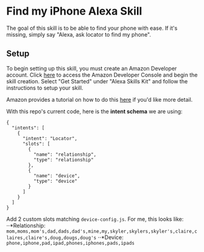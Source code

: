 # Find my iPhone Alexa Skill
The goal of this skill is to be able to find your phone with ease.
If it's missing, simply say "Alexa, ask locator to find my phone".
## Setup
To begin setting up this skill, you must create an Amazon Developer account.
Click [here](https://developer.amazon.com/edw/home.html) to access the Amazon Developer Console and begin the skill creation.
Select "Get Started" under "Alexa Skills Kit" and follow the instructions to setup your skill.

Amazon provides a tutorial on how to do this [here](https://developer.amazon.com/public/solutions/alexa/alexa-skills-kit/docs/registering-and-managing-alexa-skills-in-the-developer-portal) if you'd like more detail.

With this repo's current code, here is the **intent schema** we are using:
```
{
  "intents": [
    {
      "intent": "Locator",
      "slots": [
        {
          "name": "relationship",
          "type": "relationship"
        },
        {
          "name": "device",
          "type": "device"
        }
      ]
    }
  ]
}
```

Add 2 custom slots matching `device-config.js`. For me, this looks like:
⋅⋅*Relationship: `mom,moms,mom's,dad,dads,dad's,mine,my,skyler,skylers,skyler's,claire,claires,claire's,doug,dougs,doug's`
⋅⋅*Device: `phone,iphone,pad,ipad,phones,iphones,pads,ipads`
